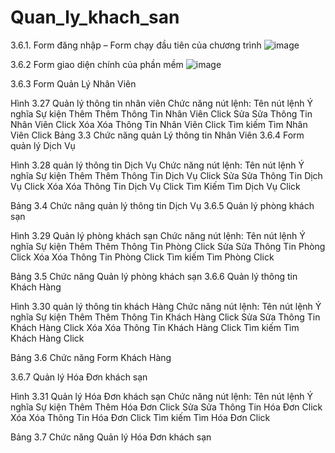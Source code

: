 # Quan_ly_khach_san
3.6.1. Form đăng nhập – Form chạy đầu tiên của chương trình
![image](https://user-images.githubusercontent.com/106573227/171441146-4f9a44eb-8b30-4646-b7fc-c82f250709e5.png)


3.6.2 Form giao diện chính của phần mềm
![image](https://user-images.githubusercontent.com/106573227/171441522-fd36d5f7-99a4-4194-8e92-94e189d70ce2.png)

3.6.3 Form Quản Lý Nhân Viên

  
Hình 3.27 Quản lý thông tin nhân viên
Chức năng nút lệnh:
Tên nút lệnh	Ý nghĩa	Sự kiện
Thêm	Thêm Thông Tin Nhân Viên	Click
Sửa	Sửa Thông Tin Nhân Viên	Click
Xóa	Xóa Thông Tin Nhân Viên	Click
Tìm kiếm	Tìm Nhân Viên	Click
Bảng 3.3 Chức năng quản Lý thông tin Nhân Viên
3.6.4 Form quản lý Dịch Vụ
 
Hình 3.28 quản lý thông tin Dịch Vụ
Chức năng nút lệnh:
Tên nút lệnh	Ý nghĩa	Sự kiện
Thêm	Thêm Thông Tin Dịch Vụ	Click
Sửa	Sửa Thông Tin Dịch Vụ	Click
Xóa	Xóa Thông Tin Dịch Vụ	Click
Tìm Kiếm	Tìm Dịch Vụ	Click

Bảng 3.4 Chức năng quản lý thông tin Dịch Vụ
3.6.5 Quản lý phòng khách sạn
 
Hình 3.29 Quản lý phòng khách sạn
Chức năng nút lệnh:
Tên nút lệnh	Ý nghĩa	Sự kiện
Thêm	Thêm Thông Tin Phòng	Click
Sửa	Sửa Thông Tin Phòng	Click
Xóa	Xóa Thông Tin Phòng	Click
Tìm kiếm 	Tìm Phòng	Click

Bảng 3.5 Chức năng Quản lý phòng khách sạn
3.6.6 Quản lý thông tin  Khách Hàng

 
Hình 3.30 quản lý thông tin khách Hàng
Chức năng nút lệnh:
Tên nút lệnh	Ý nghĩa	Sự kiện
Thêm	Thêm Thông Tin Khách Hàng	Click
Sửa	Sửa Thông Tin Khách Hàng	Click
Xóa	Xóa Thông Tin Khách Hàng	Click
Tìm kiếm	Tìm Khách Hàng	Click

Bảng 3.6 Chức năng Form Khách Hàng

3.6.7 Quản lý Hóa Đơn khách sạn
 
Hình 3.31 Quản lý Hóa Đơn khách sạn
Chức năng nút lệnh:
Tên nút lệnh	Ý nghĩa	Sự kiện
Thêm	Thêm Hóa Đơn	Click
Sửa	Sửa Thông  Tin Hóa Đơn	Click
Xóa	Xóa Thông Tin Hóa Đơn	Click
Tìm kiếm	Tìm Hóa Đơn	Click

Bảng 3.7 Chức năng Quản lý Hóa Đơn khách sạn
